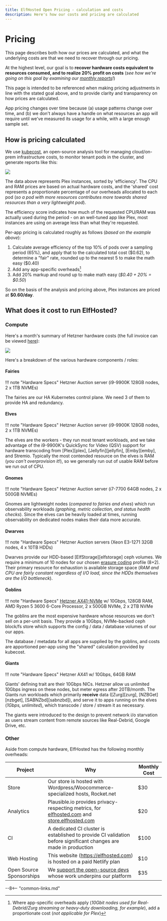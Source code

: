 ```yaml
---
title: ElfHosted Open Pricing - calculation and costs
description: Here's how our costs and pricing are calculated
---
```

# Pricing

This page describes both how our prices are calculated, and what the underlying costs are that we need to recover through our pricing.

At the highest level, our goal is to **recover hardware costs equivalent to resources consumed, and to realize 20% profit on costs** (*see how we're going on this goal by examining our [monthly reports](/open)!*)

This page is intended to be referenced when making pricing adjustments in line with the stated goal above, and to provide clarity and transparency on how prices are calculated.

App pricing changes over time because (a) usage patterns change over time, and (b) we don't always have a handle on what resources an app will require until we've measured its usage for a while, with a large enough sample set.

## How is pricing calculated

We use [kubecost](https://www.kubecost.com/), an open-source analysis tool for managing cloud/on-prem infrastructure costs, to monitor tenant pods in the cluster, and generate reports like this:

![](/images/kubecost-example-stats.png)

The data above represents Plex instances, sorted by 'efficiency'. The CPU and RAM prices are based on actual hardware costs, and the 'shared' cost represents a proportionate percentage of our overheads allocated to each pod (*so a pod with more resources contributes more towards shared resources than a very lightweight pod*).

The efficiency score indicates how much of the requested CPU/RAM was actually used during the period - on an well-tuned app like Plex, most instances are using on average less than what they're requested.

Per-app pricing is calculated roughly as follows (*based on the example above*):

1. Calculate average efficiency of the top 10% of pods over a sampling period (65%), and apply that to the calculated total cost ($0.62), to determine a "fair" rate, rounded up to the nearest 5 to make the math easy (\$0.40)
2. Add any app-specific overheads[^1]
3. Add 20% markup and round up to make math easy (*$0.40 + 20% = $0.50*)

So on the basis of the analysis and pricing above, Plex instances are priced at **$0.60/day**.

## What does it cost to run ElfHosted?

### Compute

Here's a month's summary of Hetzner hardware costs (the full invoice can be viewed [here](/assets/hetzner_example_invoice_elfhosted_redacted.pdf)):

![](/images/pricing-hetzner-example-total.png)

Here's a breakdown of the various hardware components / roles:

#### Fairies

!!! note "Hardware Specs"
    Hetzner Auction server (i9-9900K 128GB nodes, 2 x 1TB NVMEs)

The fairies are our HA Kubernetes control plane. We need 3 of them to provide HA and redundancy.

#### Elves

!!! note "Hardware Specs"
    Hetzner Auction server (i9-9900K 128GB nodes, 2 x 1TB NVMEs)

The elves are the workers - they run most tenant workloads, and we take advantage of the i9-9900K's QuickSync for Video (QSV) support for hardware transcoding from [Plex][plex], [Jellyfin][jellyfin], [Emby][emby], and Stremio. Typically the most contended resource on the elves is RAM (*you can't overprovision it!*), so we generally run out of usable RAM before we run out of CPU.

#### Gnomes

!!! note "Hardware Specs"
    Hetzner Auction server (i7-7700 64GB nodes, 2 x 500GB NVMEs)

Gnomes are lightweight nodes (*compared to fairies and elves*) which run observability workloads *(graphing, metric collection, and status health checks*). Since the elves can be heavily loaded at times, running observability on dedicated nodes makes their data more accurate.
  
#### Dwarves 

!!! note "Hardware Specs"
     Hetzner Auction servers (Xeon E3-1271 32GB nodes, 4 x 10TB HDDs)

Dwarves provide our HDD-based [ElfStorage][elfstorage] ceph volumes. We require a minimum of 10 nodes for our chosen [erasure coding](https://docs.ceph.com/en/latest/rados/operations/erasure-code/) profile (8+2). Their primary resource for exhaustion is available storage space (*RAM and CPU are fairly constant regardless of I/O load, since the HDDs themselves are the I/O bottleneck*).

#### Goblins

!!! note "Hardware Specs"
    [Hetzner AX41-NVMe](https://www.hetzner.com/dedicated-rootserver/ax41-nvme/) w/ 10Gbps, 128GB RAM, AMD Ryzen 5 3600 6-Core Processor, 2 x 500GB NVMe, 2 x 2TB NVMe

The goblins are the most expensive hardware whose resources we don't sell on a per-unit basis. They provide a 10Gbps, NVMe-backed ceph block/fs store which supports the config / data / database volumes of our our apps. 

The database / metadata for all apps are supplied by the goblins, and costs are apportioned per-app using the "shared" calculation provided by kubecost.

#### Giants 

!!! note "Hardware Specs"
    Hetzner AX41 w/ 10Gbps, 64GB RAM

Giants' defining trait are their 10Gbps NICs. Hetzner allow us unlimited 10Gbps ingress on these nodes, but meter egress after 20TB/month. The Giants run workloads which primarily **receive** data ([Zurg][zurg], [NZBGet][nzbget], [SABNZbd][sabnzbd]), and serve it to apps running on the elves (*1Gbps, unlimited*), which transcode / store / stream it as necessary. 

The giants were introduced to the design to prevent network i/o starvation as users stream content from remote sources like Real-Debrid, Google Drive, etc.

### Other

Aside from compute hardware, ElfHosted has the following monthly overheads:

Project | Why | Monthly Cost
---------|----------| ------
Store | Our store is hosted with Wordpress/Woocommerce-specialized hosts, Rocket.net | $30
Analytics | Plausible.io provides privacy-respecting metrics, for [elfhosted.com](/open/traffic/elfhosted.com/) and [store.elfhosted.com](/open/traffic/store.elfhosted.com/) | $20 
CI | A dedicated CI cluster is established to provide CI validation before significant changes are made in production | $100
Web Hosting | This website (https://elfhosted.com) is hosted on a paid Netlify plan | $10
Open Source Sponsorships | We [support the open-source devs](/open/sponsorship/) whose work underpins our platform | $35

--8<-- "common-links.md"

[^1]: Where app-specific overheads apply (*10Gbit nodes used for Real-Debrid/Zurg streaming or heavy-duty downloading, for example*), add a proportionate cost (*not applicable for Plex*)